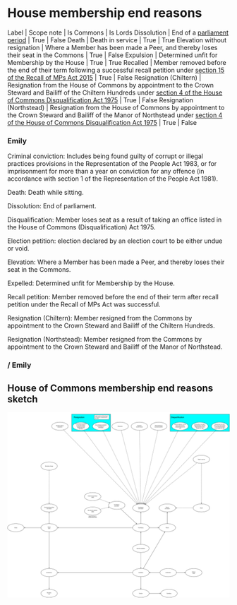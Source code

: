 # House membership end reasons

Label | Scope note | Is Commons | Is Lords
Dissolution | End of a [parliament period](https://ukparliament.github.io/ontologies/time-period/time-period-ontology#d4e177) | True | False
Death | Death in service | True | True
Elevation without resignation | Where a Member has been made a Peer, and thereby loses their seat in the Commons | True | False
Expulsion | Determined unfit for Membership by the House | True | True
Recalled | Member removed before the end of their term following a successful recall petition under [section 15 of the Recall of MPs Act 2015](https://www.legislation.gov.uk/ukpga/2015/25/section/15/enacted) | True | False
Resignation (Chiltern) | Resignation from the House of Commons by appointment to the Crown Steward and Bailiff of the Chiltern Hundreds under [section 4 of the House of Commons Disqualification Act 1975](https://www.legislation.gov.uk/ukpga/1975/24/section/4) | True | False
Resignation (Northstead) | Resignation from the House of Commons by appointment to the Crown Steward and Bailiff of the Manor of Northstead under [section 4 of the House of Commons Disqualification Act 1975](https://www.legislation.gov.uk/ukpga/1975/24/section/4) | True | False



### Emily
Criminal conviction: Includes being found guilty of corrupt or illegal practices provisions in the Representation of the People Act 1983, or for imprisonment for more than a year on conviction for any offence (in accordance with section 1 of the Representation of the People Act 1981).

Death: Death while sitting.

Dissolution: End of parliament.

Disqualification: Member loses seat as a result of taking an office listed in the House of Commons (Disqualification) Act 1975.

Election petition: election declared by an election court to be either undue or void.

Elevation: Where a Member has been made a Peer, and thereby loses their seat in the Commons.

Expelled: Determined unfit for Membership by the House.

Recall petition: Member removed before the end of their term after recall petition under the Recall of MPs Act was successful.

Resignation (Chiltern): Member resigned from the Commons by appointment to the Crown Steward and Bailiff of the Chiltern Hundreds.

Resignation (Northstead): Member resigned from the Commons by appointment to the Crown Steward and Bailiff of the Manor of Northstead.

### / Emily







## House of Commons membership end reasons sketch

[![House of Commons House membership end reasons](end-reasons.svg)](end-reasons.svg)